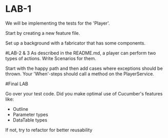 # LAB-1
We will be implementing the tests for the 'Player'.

Start by creating a new feature file.

Set up a background with a fabricator that has some components.

#LAB-2 & 3
As described in the README.md, a player can perform two types of actions. Write Scenarios for them.

Start with the happy path and then add cases where exceptions should be thrown. Your 'When'-steps should call a method on the PlayerService.

#Final LAB

Go over your test code. Did you make optimal use of Cucumber's features like:
- Outline
- Parameter types
- DataTable types

If not, try to refactor for better reusability